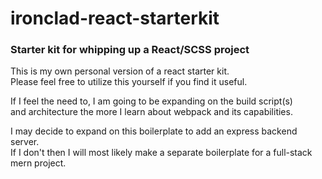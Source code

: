 # ironclad-react-starterkit
### Starter kit for whipping up a React/SCSS project
This is my own personal version of a react starter kit.  
Please feel free to utilize this yourself if you find it useful.

If I feel the need to, I am going to be expanding on the build script(s)  
and architecture the more I learn about webpack and its capabilities.

I may decide to expand on this boilerplate to add an express backend server.  
If I don't then I will most likely make a separate boilerplate for a full-stack mern project.
